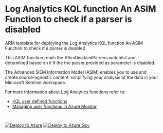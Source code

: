# Log Analytics KQL function An ASIM Function to check if a parser is disabled

ARM template for deploying the Log Analytics KQL function An ASIM Function to check if a parser is disabled

This ASIM function reads the ASimDisabledParsers watchlist and determined based on it if the the parser provided as parameter is disabled.


The Advanced SIEM Information Model (ASIM) enables you to use and create source-agnostic content, simplifying your analysis of the data in your Microsoft Sentinel workspace.

For more information about Log Analytics functions refer to:

- [KQL user defined functions](https://docs.microsoft.com/azure/data-explorer/kusto/query/functions/user-defined-functions)
- [Managing user functions in Azure Monitor](https://docs.microsoft.com/azure/azure-monitor/logs/functions)

<br/>

[![Deploy to Azure](https://aka.ms/deploytoazurebutton)](https://portal.azure.com/#create/Microsoft.Template/https%3A%2F%2Fgithub.com%2FAzure%2FAzure-Sentinel%2Fblob%2Fmaster%2FASIM%2FLibrary%2FARM%2FASIM_GetDisabledParsers%2FASIM_GetDisabledParsers.json) [![Deploy to Azure Gov](https://aka.ms/deploytoazuregovbutton)](https://portal.azure.us/#create/Microsoft.Template/uri/https%3A%2F%2Fgithub.com%2FAzure%2FAzure-Sentinel%2Fblob%2Fmaster%2FASIM%2FLibrary%2FARM%2FASIM_GetDisabledParsers%2FASIM_GetDisabledParsers.json)
